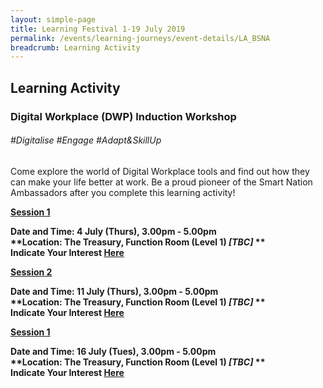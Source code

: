 ```yaml
---
layout: simple-page
title: Learning Festival 1-19 July 2019
permalink: /events/learning-journeys/event-details/LA_BSNA
breadcrumb: Learning Activity
---
```


## Learning Activity
### Digital Workplace (DWP) Induction Workshop

###### _#Digitalise #Engage #Adapt&SkillUp_

Come explore the world of Digital Workplace tools and find out how they can make your life better at work. Be a proud pioneer of the Smart Nation Ambassadors after you complete this learning activity! 

<u><b>Session 1</u></i>

**Date and Time: 4 July (Thurs), 3.00pm - 5.00pm** <br>
**Location: The Treasury, Function Room (Level 1) _[TBC]_ ** <br>
**Indicate Your Interest [Here](https://www.eventbrite.sg/e/digital-workplace-dwp-induction-workshop-tickets-61979610684)** <br> 

<u><b>Session 2</u></i>

**Date and Time: 11 July (Thurs), 3.00pm - 5.00pm** <br>
**Location: The Treasury, Function Room (Level 1) _[TBC]_ ** <br>
**Indicate Your Interest [Here](https://www.eventbrite.sg/e/digital-workplace-dwp-induction-workshop-2nd-run-tickets-62077076206)** <br> 

<u><b>Session 1</u></i>

**Date and Time: 16 July (Tues), 3.00pm - 5.00pm** <br>
**Location: The Treasury, Function Room (Level 1) _[TBC]_ ** <br>
**Indicate Your Interest [Here](https://www.eventbrite.sg/e/digital-workplace-dwp-induction-workshop-3rd-run-tickets-62077091251)** <br> 

